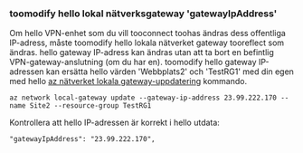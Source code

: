 ### <a name="toomodify-hello-local-network-gateway-gatewayipaddress"></a>toomodify hello lokal nätverksgateway 'gatewayIpAddress'

Om hello VPN-enhet som du vill tooconnect toohas ändras dess offentliga IP-adress, måste toomodify hello lokala nätverket gateway tooreflect som ändras. hello gateway IP-adress kan ändras utan att ta bort en befintlig VPN-gateway-anslutning (om du har en). toomodify hello gateway IP-adressen kan ersätta hello värden 'Webbplats2' och 'TestRG1' med din egen med hello [az nätverket lokala gateway-uppdatering](https://docs.microsoft.com/cli/azure/network/local-gateway#update) kommando.

```azurecli
az network local-gateway update --gateway-ip-address 23.99.222.170 --name Site2 --resource-group TestRG1
```

Kontrollera att hello IP-adressen är korrekt i hello utdata:

```
"gatewayIpAddress": "23.99.222.170",
```